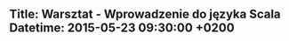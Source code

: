 Title: Warsztat - Wprowadzenie do języka Scala
Datetime: 2015-05-23 09:30:00 +0200
-----------------
